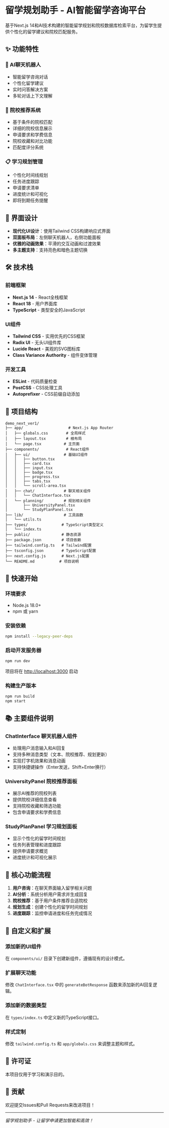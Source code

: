 # 留学规划助手 - AI智能留学咨询平台

基于Next.js 14和AI技术构建的智能留学规划和院校数据库检索平台，为留学生提供个性化的留学建议和院校匹配服务。

## ✨ 功能特性

### 🤖 AI聊天机器人
- 智能留学咨询对话
- 个性化留学建议
- 实时问答解决方案
- 多轮对话上下文理解

### 🏫 院校推荐系统
- 基于条件的院校匹配
- 详细的院校信息展示
- 申请要求和学费信息
- 院校收藏和对比功能
- 匹配度评分系统

### 📋 学习规划管理
- 个性化时间线规划
- 任务进度跟踪
- 申请要求清单
- 进度统计和可视化
- 即将到期任务提醒

## 🎨 界面设计

- **现代化UI设计**：使用Tailwind CSS构建响应式界面
- **双面板布局**：左侧聊天机器人，右侧功能面板
- **优雅的动画效果**：平滑的交互动画和过渡效果
- **多主题支持**：支持亮色和暗色主题切换

## 🛠 技术栈

### 前端框架
- **Next.js 14** - React全栈框架
- **React 18** - 用户界面库
- **TypeScript** - 类型安全的JavaScript

### UI组件
- **Tailwind CSS** - 实用优先的CSS框架
- **Radix UI** - 无头UI组件库
- **Lucide React** - 美观的SVG图标库
- **Class Variance Authority** - 组件变体管理

### 开发工具
- **ESLint** - 代码质量检查
- **PostCSS** - CSS处理工具
- **Autoprefixer** - CSS前缀自动添加

## 📁 项目结构

```
demo_next_ver1/
├── app/                    # Next.js App Router
│   ├── globals.css        # 全局样式
│   ├── layout.tsx         # 根布局
│   └── page.tsx          # 主页面
├── components/            # React组件
│   ├── ui/               # 基础UI组件
│   │   ├── button.tsx
│   │   ├── card.tsx
│   │   ├── input.tsx
│   │   ├── badge.tsx
│   │   ├── progress.tsx
│   │   ├── tabs.tsx
│   │   └── scroll-area.tsx
│   ├── chat/             # 聊天相关组件
│   │   └── ChatInterface.tsx
│   └── planning/         # 规划相关组件
│       ├── UniversityPanel.tsx
│       └── StudyPlanPanel.tsx
├── lib/                  # 工具函数
│   └── utils.ts
├── types/               # TypeScript类型定义
│   └── index.ts
├── public/              # 静态资源
├── package.json         # 项目依赖
├── tailwind.config.ts   # Tailwind配置
├── tsconfig.json        # TypeScript配置
├── next.config.js       # Next.js配置
└── README.md           # 项目说明
```

## 🚀 快速开始

### 环境要求

- Node.js 18.0+
- npm 或 yarn

### 安装依赖

```bash
npm install --legacy-peer-deps
```

### 启动开发服务器

```bash
npm run dev
```

项目将在 [http://localhost:3000](http://localhost:3000) 启动

### 构建生产版本

```bash
npm run build
npm start
```

## 📚 主要组件说明

### ChatInterface 聊天机器人组件
- 处理用户消息输入和AI回复
- 支持多种消息类型（文本、院校推荐、规划更新）
- 实现打字机效果和消息动画
- 支持快捷键操作（Enter发送，Shift+Enter换行）

### UniversityPanel 院校推荐面板
- 展示AI推荐的院校列表
- 提供院校详细信息查看
- 支持院校收藏和筛选功能
- 包含申请要求和学费信息

### StudyPlanPanel 学习规划面板
- 显示个性化的留学时间规划
- 任务列表管理和进度跟踪
- 提供申请要求概览
- 进度统计和可视化展示

## 🎯 核心功能流程

1. **用户咨询**：在聊天界面输入留学相关问题
2. **AI分析**：系统分析用户需求并生成回复
3. **院校推荐**：基于用户条件推荐合适院校
4. **规划生成**：创建个性化的留学时间规划
5. **进度跟踪**：监控申请进度和任务完成情况

## 🔧 自定义和扩展

### 添加新的UI组件
在 `components/ui/` 目录下创建新组件，遵循现有的设计模式。

### 扩展聊天功能
修改 `ChatInterface.tsx` 中的 `generateBotResponse` 函数来添加新的AI回复逻辑。

### 添加新的数据类型
在 `types/index.ts` 中定义新的TypeScript接口。

### 样式定制
修改 `tailwind.config.ts` 和 `app/globals.css` 来调整主题和样式。

## 📄 许可证

本项目仅用于学习和演示目的。

## 🤝 贡献

欢迎提交Issues和Pull Requests来改进项目！

---

*留学规划助手 - 让留学申请更加智能和高效！*